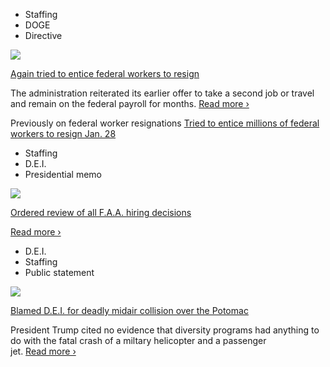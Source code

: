 - Staffing
- DOGE
- Directive

[![](https://static01.nyt.com/images/2025/01/30/multimedia/29reagan-crash-faa-buyout/30dc-factcheck-ljpv-square320.jpg)](https://www.nytimes.com/2025/01/31/us/politics/federal-workers-opm.html?smid=url-share)

[Again tried to entice federal workers to resign](https://www.nytimes.com/2025/01/31/us/politics/federal-workers-opm.html?smid=url-share)

The administration reiterated its earlier offer to take a second job or travel and remain on the federal payroll for months. [Read more ›](https://www.nytimes.com/2025/01/31/us/politics/federal-workers-opm.html?smid=url-share)

Previously on federal worker resignations
[Tried to entice millions of federal workers to resign Jan. 28](https://www.nytimes.com/2025/01/28/us/politics/trump-buyouts-federal-workers.html)

- Staffing
- D.E.I.
- Presidential memo

[![](https://static01.nyt.com/images/2025/01/30/multimedia/30dc-assess-jvql/30dc-assess-jvql-square320.jpg)](https://www.nytimes.com/2025/01/31/us/politics/trump-washington-plane-crash.html)

[Ordered review of all F.A.A. hiring decisions](https://www.nytimes.com/2025/01/31/us/politics/trump-washington-plane-crash.html)

[Read more ›](https://www.nytimes.com/2025/01/31/us/politics/trump-washington-plane-crash.html)

- D.E.I.
- Staffing
- Public statement

[![](https://static01.nyt.com/images/2025/01/30/multimedia/30dc-crash-htjp/30dc-crash-htjp-square320.jpg)](https://www.nytimes.com/2025/01/30/us/politics/trump-plane-crash-dei-faa-diversity.html)

[Blamed D.E.I. for deadly midair collision over the Potomac](https://www.nytimes.com/2025/01/30/us/politics/trump-plane-crash-dei-faa-diversity.html)

President Trump cited no evidence that diversity programs had anything to do with the fatal crash of a miltary helicopter and a passenger jet. [Read more ›](https://www.nytimes.com/2025/01/30/us/politics/trump-plane-crash-dei-faa-diversity.html)
